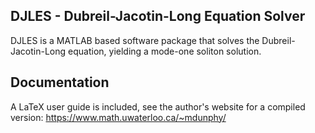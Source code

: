## DJLES - Dubreil-Jacotin-Long Equation Solver

DJLES is a MATLAB based software package that solves the Dubreil-Jacotin-Long equation, yielding a mode-one soliton solution.

## Documentation

A LaTeX user guide is included, see the author's website for a compiled version: https://www.math.uwaterloo.ca/~mdunphy/

